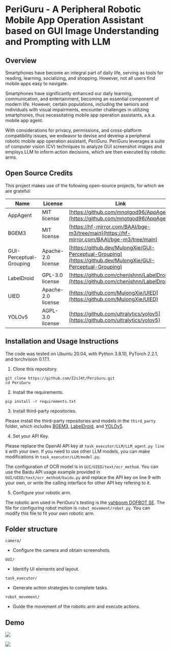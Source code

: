 # PeriGuru - A Peripheral Robotic Mobile App Operation Assistant based on GUI Image Understanding and Prompting with LLM

## Overview

Smartphones have become an integral part of daily life, serving as tools for reading, learning, socializing, and shopping. However, not all users find mobile apps easy to navigate.

Smartphones have significantly enhanced our daily learning, communication, and entertainment, becoming an essential component of modern life. However, certain populations, including the seniors and individuals with visual impairments, encounter challenges in utilizing smartphones, thus necessitating mobile app operation assistants, a.k.a. mobile app agent.

With considerations for privacy, permissions, and cross-platform compatibility issues, we endeavor to devise and develop a peripheral robotic mobile app operation assistant, *PeriGuru*. PeriGuru leverages a suite of computer vision (CV) techniques to analyze GUI screenshot images and employs LLM to inform action decisions, which are then executed by robotic arms.

## Open Source Credits

This project makes use of the following open-source projects, for which we are grateful:

| Name | License | Link |
| --- | ---- | --- |
| AppAgent | MIT license | [https://github.com/mnotgod96/AppAgent](https://github.com/mnotgod96/AppAgent) |
| BGEM3 | MIT license | [https://hf-mirror.com/BAAI/bge-m3/tree/main](https://hf-mirror.com/BAAI/bge-m3/tree/main) |
| GUI-Perceptual-Grouping | Apache-2.0 license | [https://github.dev/MulongXie/GUI-Perceptual-Grouping](https://github.dev/MulongXie/GUI-Perceptual-Grouping) |
| LabelDroid | GPL-3.0 license | [https://github.com/chenjshnn/LabelDroid](https://github.com/chenjshnn/LabelDroid) |
| UIED | Apache-2.0 license | [https://github.com/MulongXie/UIED](https://github.com/MulongXie/UIED) |
| YOLOv5 |  AGPL-3.0 license | [https://github.com/ultralytics/yolov5](https://github.com/ultralytics/yolov5) |

## Installation and Usage Instructions

The code was tested on Ubuntu 20.04, with Python 3.8.10, PyTorch 2.2.1, and torchvision 0.17.1.

1. Clone this repository.

```shell
git clone https://github.com/Z2sJ4t/PeriGuru.git
cd PeriGuru
```

2. Install the requirements.

```shell
pip install -r requirements.txt
```

3. Install third-party repositories.

Please install the third-party repositories and models in the `third_party` folder, which includes [BGEM3](https://hf-mirror.com/BAAI/bge-m3/tree/main), [LabelDroid](https://github.com/chenjshnn/LabelDroid), and [YOLOv5](https://github.com/ultralytics/yolov5).


4. Set your API Key.

Please replace the OpenAI API key at `task_executor/LLM/LLM_agent.py line 8` with your own. If you need to use other LLM models, you can make modifications in `task_executor/LLM/model.py`.

The configuration of OCR model is in `GUI/UIED/text/ocr_method`. You can use the Baidu API usage example provided in `GUI/UIED/text/ocr_method/baidu.py` and replace the API key on line 9 with your own, or write the calling interface for other API key refering to it.


5. Configure your robotic arm.

The robotic arm used in PeriGuru's testing is the [yahboom DOFBOT SE](http://www.yahboom.net/study/DOFBOT_SE). The file for configuring robot motion is `robot_movement/robot.py`. You can modify this file to fit your own robotic arm.

## Folder structure

`camera/`

- Configure the camera and obtain screenshots.

`GUI/`

- Identify UI elements and layout.

`task_executor/`

- Generate action strategies to complete tasks.

`robot_movement/` 

- Guide the movement of the robotic arm and execute actions.

## Demo

![](./asset/demo_1.gif)

![](./asset/demo_2.gif)
